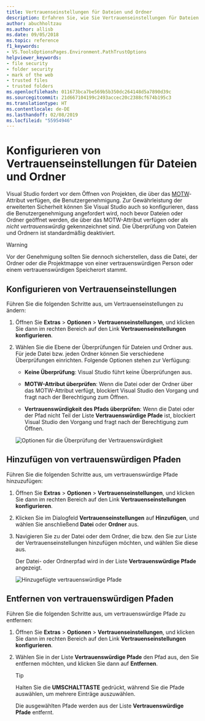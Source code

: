 ```yaml
---
title: Vertrauenseinstellungen für Dateien und Ordner
description: Erfahren Sie, wie Sie Vertrauenseinstellungen für Dateien und Ordner ändern können, um Visual Studio zu schützen.
author: abuchholtzau
ms.author: allisb
ms.date: 09/05/2018
ms.topic: reference
f1_keywords:
- VS.ToolsOptionsPages.Environment.PathTrustOptions
helpviewer_keywords:
- file security
- folder security
- mark of the web
- trusted files
- trusted folders
ms.openlocfilehash: 011673bca7be569b5b350dc264148d5a7890d39c
ms.sourcegitcommit: 21d667104199c2493accec20c2388cf674b195c3
ms.translationtype: HT
ms.contentlocale: de-DE
ms.lasthandoff: 02/08/2019
ms.locfileid: "55954946"
---
```

# <a name="configure-trust-settings-for-files-and-folders"></a>Konfigurieren von Vertrauenseinstellungen für Dateien und Ordner

Visual Studio fordert vor dem Öffnen von Projekten, die über das [MOTW](/previous-versions/windows/internet-explorer/ie-developer/compatibility/ms537628(v=vs.85))-Attribut verfügen, die Benutzergenehmigung. Zur Gewährleistung der erweiterten Sicherheit können Sie Visual Studio auch so konfigurieren, dass die Benutzergenehmigung angefordert wird, noch bevor Dateien oder Ordner geöffnet werden, die über das MOTW-Attribut verfügen oder als *nicht vertrauenswürdig* gekennzeichnet sind. Die Überprüfung von Dateien und Ordnern ist standardmäßig deaktiviert.

> [!WARNING]
> Vor der Genehmigung sollten Sie dennoch sicherstellen, dass die Datei, der Ordner oder die Projektmappe von einer vertrauenswürdigen Person oder einem vertrauenswürdigen Speicherort stammt.

## <a name="configure-trust-settings"></a>Konfigurieren von Vertrauenseinstellungen

Führen Sie die folgenden Schritte aus, um Vertrauenseinstellungen zu ändern:

1. Öffnen Sie **Extras** > **Optionen** > **Vertrauenseinstellungen**, und klicken Sie dann im rechten Bereich auf den Link **Vertrauenseinstellungen konfigurieren**.

2. Wählen Sie die Ebene der Überprüfungen für Dateien und Ordner aus. Für jede Datei bzw. jeden Ordner können Sie verschiedene Überprüfungen einrichten. Folgende Optionen stehen zur Verfügung:

   * **Keine Überprüfung**: Visual Studio führt keine Überprüfungen aus.

   * **MOTW-Attribut überprüfen**: Wenn die Datei oder der Ordner über das MOTW-Attribut verfügt, blockiert Visual Studio den Vorgang und fragt nach der Berechtigung zum Öffnen.

   * **Vertrauenswürdigkeit des Pfads überprüfen**: Wenn die Datei oder der Pfad nicht Teil der Liste **Vertrauenswürdige Pfade** ist, blockiert Visual Studio den Vorgang und fragt nach der Berechtigung zum Öffnen.

   ![Optionen für die Überprüfung der Vertrauenswürdigkeit](media/trust-settings.png)

## <a name="add-trusted-paths"></a>Hinzufügen von vertrauenswürdigen Pfaden

Führen Sie die folgenden Schritte aus, um vertrauenswürdige Pfade hinzuzufügen:

1. Öffnen Sie **Extras** > **Optionen** > **Vertrauenseinstellungen**, und klicken Sie dann im rechten Bereich auf den Link **Vertrauenseinstellungen konfigurieren**.

2. Klicken Sie im Dialogfeld **Vertrauenseinstellungen** auf **Hinzufügen**, und wählen Sie anschließend **Datei** oder **Ordner** aus.

3. Navigieren Sie zu der Datei oder dem Ordner, die bzw. den Sie zur Liste der Vertrauenseinstellungen hinzufügen möchten, und wählen Sie diese aus.

   Der Datei- oder Ordnerpfad wird in der Liste **Vertrauenswürdige Pfade** angezeigt.

   ![Hinzugefügte vertrauenswürdige Pfade](media/trusted-paths.png)

## <a name="remove-trusted-paths"></a>Entfernen von vertrauenswürdigen Pfaden

Führen Sie die folgenden Schritte aus, um vertrauenswürdige Pfade zu entfernen:

1. Öffnen Sie **Extras** > **Optionen** > **Vertrauenseinstellungen**, und klicken Sie dann im rechten Bereich auf den Link **Vertrauenseinstellungen konfigurieren**.

2. Wählen Sie in der Liste **Vertrauenswürdige Pfade** den Pfad aus, den Sie entfernen möchten, und klicken Sie dann auf **Entfernen**.

   > [!TIP]
   > Halten Sie die **UMSCHALTTASTE** gedrückt, während Sie die Pfade auswählen, um mehrere Einträge auszuwählen.

   Die ausgewählten Pfade werden aus der Liste **Vertrauenswürdige Pfade** entfernt.
